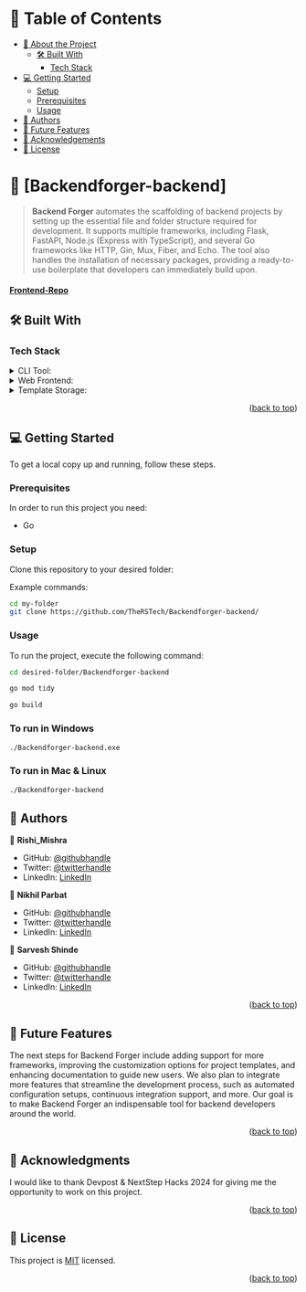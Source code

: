 # 📗 Table of Contents

- [📖 About the Project](#about-project)
  - [🛠 Built With](#built-with)
    - [Tech Stack](#tech-stack)
- [💻 Getting Started](#getting-started)
  - [Setup](#setup)
  - [Prerequisites](#prerequisites)
  - [Usage](#usage)
- [👥 Authors](#authors)
- [🔭 Future Features](#future-features)
- [🙏 Acknowledgements](#acknowledgements)
- [📝 License](#license)

<!-- PROJECT DESCRIPTION -->

# 📖 [Backendforger-backend] <a name="about-project"></a>

> **Backend Forger** automates the scaffolding of backend projects by setting up the essential file and folder structure required for development. It supports multiple frameworks, including Flask, FastAPI, Node.js (Express with TypeScript), and several Go frameworks like HTTP, Gin, Mux, Fiber, and Echo. The tool also handles the installation of necessary packages, providing a ready-to-use boilerplate that developers can immediately build upon.

#### [Frontend-Repo](https://github.com/TheRSTech/Backendforger-frontend/)


## 🛠 Built With <a name="built-with"></a>

### Tech Stack <a name="tech-stack"></a>


<details>
  <summary>CLI Tool:</summary>
  <ul>
    <li><a href="https://go.dev/">Go</a></li>
    <li><a href="https://github.com/spf13/cobra">Cobra</a></li>
  </ul>
</details>

<details>
  <summary>Web Frontend: </summary>
  <ul>
    <li><a href="https://nextjs.org/">Next.js</a></li>
    <li><a href="https://www.typescriptlang.org/">TypeScript</a></li>
    <li><a href="https://tailwindcss.com/">Tailwind CSS</a></li>
    <li><a href="https://daisyui.com/">DaisyUI</a></li>
  </ul>
</details>

<details>
  <summary>Template Storage:</summary>
  <ul>
    <li><a href="https://aws.amazon.com/s3/">Amazon S3</a></li>
  </ul>
</details>

<p align="right">(<a href="#readme-top">back to top</a>)</p>

<!-- GETTING STARTED -->

## 💻 Getting Started <a name="getting-started"></a>

To get a local copy up and running, follow these steps.

### Prerequisites

In order to run this project you need:

<ul>
    <li>Go</li>
</ul>

### Setup

Clone this repository to your desired folder:

Example commands:
```bash
cd my-folder
git clone https://github.com/TheRSTech/Backendforger-backend/
```


### Usage

To run the project, execute the following command:

```bash
cd desired-folder/Backendforger-backend
 ```

```bash
go mod tidy
 ```

```bash
go build
 ```

### To run in Windows
```bash
./Backendforger-backend.exe
 ```
### To run in Mac & Linux
```bash
./Backendforger-backend
 ```

<!-- AUTHORS -->

## 👥 Authors <a name="authors"></a>

👤 **Rishi_Mishra**

- GitHub: [@githubhandle](https://github.com/Rishi-Mishra0704)
- Twitter: [@twitterhandle](https://twitter.com/RishiMi31357764)
- LinkedIn: [LinkedIn](https://www.linkedin.com/in/rrmishra/)

👤 **Nikhil Parbat**

- GitHub: [@githubhandle](https://github.com/NikhilParbat)
- Twitter: [@twitterhandle](https://twitter.com/NParbat57571)
- LinkedIn: [LinkedIn](https://www.linkedin.com/in/nikhil-parbat/)

👤 **Sarvesh Shinde**

- GitHub: [@githubhandle](https://github.com/Sarvesh-shinde23)
- Twitter: [@twitterhandle](https://x.com/sarveshiya96596)
- LinkedIn: [LinkedIn](https://www.linkedin.com/in/saveshzone/)

<p align="right">(<a href="#readme-top">back to top</a>)</p>

<!-- FUTURE FEATURES -->

## 🔭 Future Features<a name="future-features"></a>

<p>The next steps for Backend Forger include adding support for more frameworks, improving the customization options for project templates, and enhancing documentation to guide new users. We also plan to integrate more features that streamline the development process, such as automated configuration setups, continuous integration support, and more. Our goal is to make Backend Forger an indispensable tool for backend developers around the world.</p>

<p align="right">(<a href="#readme-top">back to top</a>)</p>


<!-- ACKNOWLEDGEMENTS -->

## 🙏 Acknowledgments <a name="acknowledgements"></a>

I would like to thank Devpost & NextStep Hacks 2024 for giving me the opportunity to work on this project.

<p align="right">(<a href="#readme-top">back to top</a>)</p>

<!-- LICENSE -->

## 📝 License <a name="license"></a>

This project is [MIT](./LICENSE) licensed.

<p align="right">(<a href="#readme-top">back to top</a>)</p>

